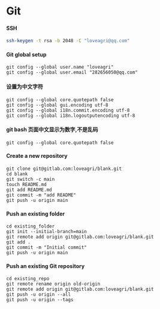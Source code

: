 # Git

#### SSH

```sh
ssh-keygen -t rsa -b 2048 -C "loveagri@qq.com"
```

#### Git global setup

```shell
git config --global user.name "loveagri"
git config --global user.email "282656050@qq.com"
```

#### 设置为中文字符

```shell
git config --global core.quotepath false
git config --global gui.encoding utf-8
git config --global i18n.commit.encoding utf-8
git config --global i18n.logoutputencoding utf-8
```

#### git bash 页面中文显示为数字,不是乱码

```shell
git config --global core.quotepath false
```

#### Create a new repository

```shell
git clone git@gitlab.com:loveagri/blank.git
cd blank
git switch -c main
touch README.md
git add README.md
git commit -m "add README"
git push -u origin main
```

#### Push an existing folder

```shell
cd existing_folder
git init --initial-branch=main
git remote add origin git@gitlab.com:loveagri/blank.git
git add .
git commit -m "Initial commit"
git push -u origin main
```

#### Push an existing Git repository

```shell
cd existing_repo
git remote rename origin old-origin
git remote add origin git@gitlab.com:loveagri/blank.git
git push -u origin --all
git push -u origin --tags
```
